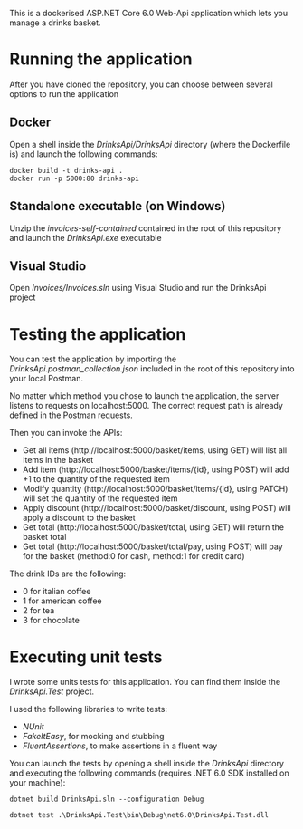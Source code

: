 This is a dockerised ASP.NET Core 6.0 Web-Api application which lets you manage a drinks basket.

# Running the application
After you have cloned the repository, you can choose between several options to run the application
## Docker
Open a shell inside the _DrinksApi/DrinksApi_ directory (where the Dockerfile is) and launch the following commands:

```
docker build -t drinks-api .
docker run -p 5000:80 drinks-api
```

## Standalone executable (on Windows)
Unzip the _invoices-self-contained_ contained in the root of this repository and launch the _DrinksApi.exe_ executable

## Visual Studio
Open _Invoices/Invoices.sln_ using Visual Studio and run the DrinksApi project

# Testing the application
You can test the application by importing the _DrinksApi.postman_collection.json_ included in the root of this repository into your local Postman.

No matter which method you chose to launch the application, the server listens to requests on localhost:5000. The correct request path is already defined in the Postman requests.

Then you can invoke the APIs:
* Get all items  (http://localhost:5000/basket/items, using GET) will list all items in the basket
* Add item (http://localhost:5000/basket/items/{id}, using POST) will add +1 to the quantity of the requested item
* Modify quantity (http://localhost:5000/basket/items/{id}, using PATCH) will set the quantity of the requested item
* Apply discount (http://localhost:5000/basket/discount, using POST) will apply a discount to the basket
* Get total (http://localhost:5000/basket/total, using GET) will return the basket total
* Get total (http://localhost:5000/basket/total/pay, using POST) will pay for the basket (method:0 for cash, method:1 for credit card)

The drink IDs are the following:
* 0 for italian coffee
* 1 for american coffee
* 2 for tea
* 3 for chocolate


# Executing unit tests
I wrote some units tests for this application. You can find them inside the _DrinksApi.Test_ project.


I used the following libraries to write tests:
* _NUnit_
* _FakeItEasy_, for mocking and stubbing
* _FluentAssertions_, to make assertions in a fluent way

You can launch the tests by opening a shell inside the _DrinksApi_ directory and executing the following commands (requires .NET 6.0 SDK installed on your machine):

```
dotnet build DrinksApi.sln --configuration Debug

dotnet test .\DrinksApi.Test\bin\Debug\net6.0\DrinksApi.Test.dll
```
